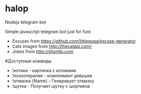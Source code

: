 # halop
Nodejs telegram bot

Simple javascript telegram bot just for fun)

- Excuses from https://github.com/littleguga/excuse-generator
- Cats images from http://thecatapi.com/
- Jokes from http://shortiki.com

#Доступные команды
- !котики - картинка с котиками
- !психотерапия - комплимент девушке
- !отмазка {Name} - Генерирует отмазку
- !шутка - Получает шутку с шортиков